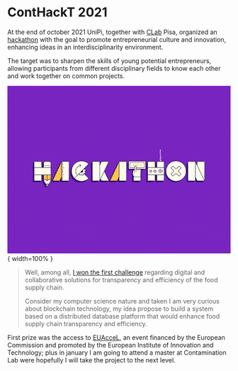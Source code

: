 # ContHackT 2021

At the end of october 2021 UniPi, together with [CLab](https://contaminationlab.unipi.it/) Pisa, organized an [hackathon](http://contaminationlab.unipi.it/conthackt-foodmobilitydigital/) with the goal to promote entrepreneurial culture and innovation, enhancing ideas in an interdisciplinarity environment.

The target was to sharpen the skills of young potential entrepreneurs, allowing participants from different disciplinary fields to know each other and work together on common projects.

![](pics/hackathon.gif){ width=100% }

> Well, among all, [I won the first challenge](http://contaminationlab.unipi.it/conthackt-la-sfida-degli-studenti-unipi-per-lo-sviluppo-sostenibile-si-conclude-con-quattro-idee-vincitrici/) regarding digital and collaborative solutions for transparency and efficiency of the food supply chain.
>
> Consider my computer science nature and taken I am very curious about blockchain technology, my idea propose to build a system based on a distributed database platform that would enhance food supply chain transparency and efficiency.

First prize was the access to [EUAcceL](https://eit-hei.eu/assets/pdf/fact-sheets/EIT-Project-Fact-Sheet-EUAcceL.pdf), an event financed by the European Commission and promoted by the European Institute of Innovation and Technology; plus in january I am going to attend a master at Contamination Lab were hopefully I will take the project to the next level.
